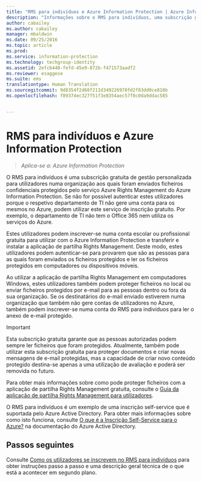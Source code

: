 ```yaml
---
title: "RMS para indivíduos e Azure Information Protection | Azure Information Protection"
description: "Informações sobre o RMS para indivíduos, uma subscrição gratuita de gestão personalizada para utilizadores numa organização que tenham recebido ficheiros confidenciais protegidos pelo serviço Azure Rights Management, mas que não possam ser autenticados porque o respetivo departamento de TI não gere uma conta para os mesmos no Azure."
author: cabailey
ms.author: cabailey
manager: mbaldwin
ms.date: 09/25/2016
ms.topic: article
ms.prod: 
ms.service: information-protection
ms.technology: techgroup-identity
ms.assetid: 2efcb440-fefd-45e9-872b-f471573aadf2
ms.reviewer: esaggese
ms.suite: ems
translationtype: Human Translation
ms.sourcegitcommit: 9d8354f2d68f211d349226970fd2f83dd0ce810b
ms.openlocfilehash: f89374ec327f51f3e8354aec57f0c0da9ddac585


---
```


# <a name="rms-for-individuals-and-azure-information-protection"></a>RMS para indivíduos e Azure Information Protection

>*Aplica-se a: Azure Information Protection*

O RMS para indivíduos é uma subscrição gratuita de gestão personalizada para utilizadores numa organização aos quais foram enviados ficheiros confidenciais protegidos pelo serviço Azure Rights Management do Azure Information Protection. Se não for possível autenticar estes utilizadores porque o respetivo departamento de TI não gere uma conta para os mesmos no Azure, podem utilizar este serviço de inscrição gratuito. Por exemplo, o departamento de TI não tem o Office 365 nem utiliza os serviços do Azure.

Estes utilizadores podem inscrever-se numa conta escolar ou profissional gratuita para utilizar com o Azure Information Protection e transferir e instalar a aplicação de partilha Rights Management. Deste modo, estes utilizadores podem autenticar-se para provarem que são as pessoas para as quais foram enviados os ficheiros protegidos e ler os ficheiros protegidos em computadores ou dispositivos móveis.

Ao utilizar a aplicação de partilha Rights Management em computadores Windows, estes utilizadores também podem proteger ficheiros no local ou enviar ficheiros protegidos por e-mail para as pessoas dentro ou fora da sua organização. Se os destinatários do e-mail enviado estiverem numa organização que também não gere contas de utilizadores no Azure, também podem inscrever-se numa conta do RMS para indivíduos para ler o anexo de e-mail protegido.

> [!IMPORTANT]
> Esta subscrição gratuita garante que as pessoas autorizadas podem sempre ler ficheiros que foram protegidos. Atualmente, também pode utilizar esta subscrição gratuita para proteger documentos e criar novas mensagens de e-mail protegidas, mas a capacidade de criar novo conteúdo protegido destina-se apenas a uma utilização de avaliação e poderá ser removida no futuro. 

Para obter mais informações sobre como pode proteger ficheiros com a aplicação de partilha Rights Management gratuita, consulte o [Guia da aplicação de partilha Rights Management para utilizadores](../rms-client/sharing-app-user-guide.md).

O RMS para indivíduos é um exemplo de uma inscrição self-service que é suportada pelo Azure Active Directory. Para obter mais informações sobre como isto funciona, consulte [O que é a Inscrição Self-Service para o Azure?](/active-directory/active-directory-self-service-signup) na documentação do Azure Active Directory. 

## <a name="next-steps"></a>Passos seguintes
Consulte [Como os utilizadores se inscrevem no RMS para indivíduos](rms-for-individuals-user-sign-up.md) para obter instruções passo a passo e uma descrição geral técnica de o que está a acontecer em segundo plano. 




<!--HONumber=Nov16_HO2-->


